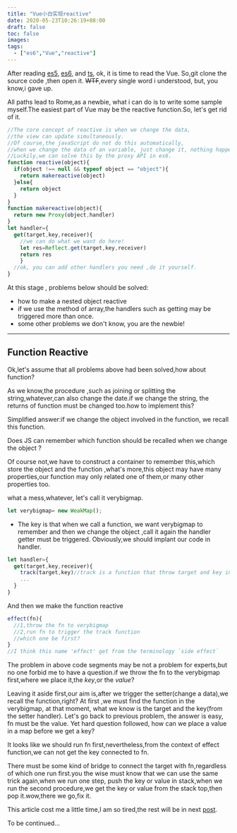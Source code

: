 ```yaml
---
title: "Vue小白实现reactive"
date: 2020-05-23T10:26:19+08:00
draft: false
toc: false
images:
tags: 
  - ["es6","Vue","reactive"]
---
```


After reading [es5](https://wangdoc.com/javascript/), [es6](https://es6.ruanyifeng.com/), and [ts](https://ts.xcatliu.com/), ok, it is time to read the Vue. So,git clone the source code ,then open it.
~~WTF~~,every single word i understood, but, you know,i gave up.

All paths lead to Rome,as a newbie, what i can do is to write some sample myself.The easiest part of Vue may be the reactive function.So, let's get rid of it.
```JavaScript
//The core concept of reactive is when we change the data,
//the view can update simultaneously.
//Of course,the javaScript do not do this automatically,
//when we change the data of an variable, just change it, nothing happen.
//Luckily,we can solve this by the proxy API in es6.
function reactive(object){
  if(object !== null && typeof object == "object"){
    return makereactive(object)
  }else{
    return object
  }
}
function makereactive(object){
  return new Proxy(object,handler)
}
let handler={
  get(target,key,receiver){
    //we can do what we want do here!
    let res=Reflect.get(target,key,receiver)
    return res
    }
  //ok, you can add other handlers you need ,do it yourself.
}

```
At this stage , problems below should be solved:
* how to make a nested object reactive
* if we use the method of array,the handlers such as getting may be triggered more than once.
* some other problems we don't know, you are the newbie!
***
## Function Reactive
Ok,let's assume that all  problems above had been solved,how about function?


As we know,the procedure ,such as joining or splitting the string,whatever,can also change the date.if we change the string, the returns of function must be changed too.how to implement this?


Simplified answer:if we change the object involved in the function, we recall this function.

Does JS can remember which function should be recalled when we change the object ?

Of course not,we have to  construct a container to remember this,which store the object and the function ,what's more,this object may have many properties,our function may only related one of them,or many other  properties too.

what a mess,whatever, let's call it verybigmap.

```JavaScript
let verybigmap= new WeakMap();
```
* The key is that when we call a function, we want verybigmap to remember and then  we change the object ,call it again the handler getter must be triggered. Obviously,we should implant our code in handler.
```JavaScript
let handler={
  get(target,key,receiver){
    track(target,key)//track is a function that throw target and key into verybigmap
    ...
  }
}

```
And then we make the function reactive
```JavaScript
effect(fn){
  //1,throw the fn to verybigmap
  //2,run fn to trigger the track function
  //which one be first?
}
//I think this name 'effect' get from the terminology `side effect`
```
The problem in above code segments may be not a problem for experts,but no one forbid me to have a question.if we throw the fn to the verybigmap first,where we place it,the *key*,or the *value*?

Leaving it aside first,our aim is,after we trigger the setter(change a data),we recall the function,right? At first ,we must find the function in the verybigmap, at that moment, what we know is the target and the key(from the setter handler). Let's go back to previous problem, the answer is easy, fn must be the value. Yet hard question followed, how can we place a value in a map before we get a key?

It looks like we should run fn first,nevertheless,from the context of effect function,we can not get the key connected to fn.

There must be some kind of bridge to connect the target with fn,regardless of which one run first.you the wise must know that we can use the same trick again,when we run one step, push the key or value in stack,when we run the second procedure,we get the key or value from the stack top,then pop it.wow,there we go,fix it.

This article cost me a little time,I am so tired,the rest will be in next [post]().

To be continued...
